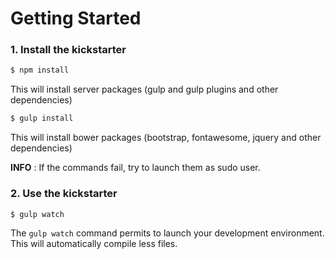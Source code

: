 # Getting Started

### 1. Install the kickstarter

```sh
$ npm install
```

This will install server packages (gulp and gulp plugins and other dependencies)

```sh
$ gulp install
```

This will install bower packages (bootstrap, fontawesome, jquery and other dependencies)

**INFO** : If the commands fail, try to launch them as sudo user.

### 2. Use the kickstarter

```sh
$ gulp watch
```

The `gulp watch` command permits to launch your development environment.
This will automatically compile less files.
